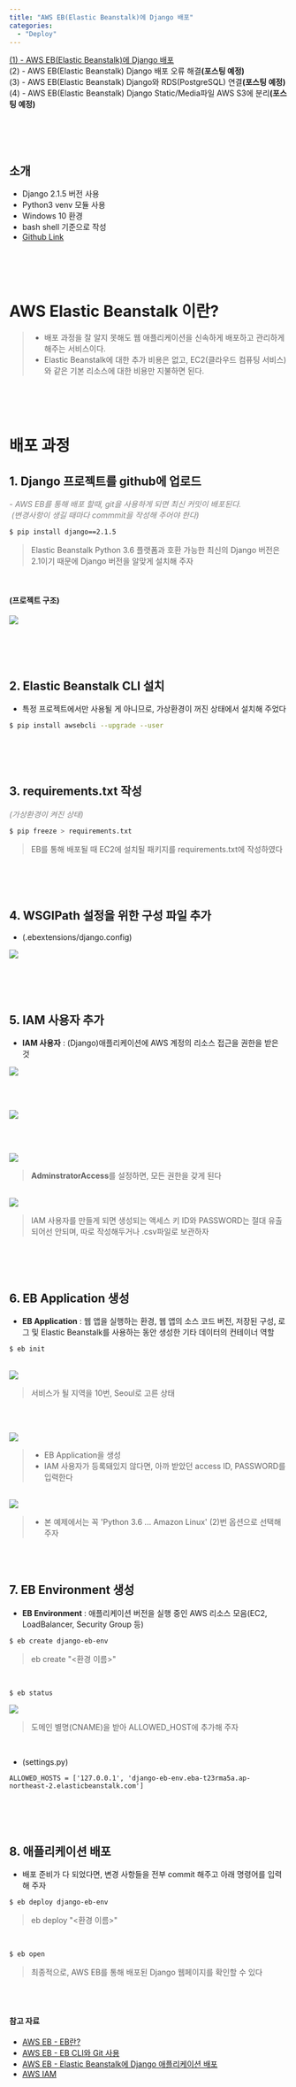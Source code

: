 ```yaml
---
title: "AWS EB(Elastic Beanstalk)에 Django 배포"
categories: 
  - "Deploy"
---
```


<a href="https://eunche.github.io/deploy/aws_eb_django_deploy/">(1) - AWS EB(Elastic Beanstalk)에 Django 배포</a><br>
(2) - AWS EB(Elastic Beanstalk) Django 배포 오류 해결<strong>(포스팅 예정)</strong><br>
(3) - AWS EB(Elastic Beanstalk) Django와 RDS(PostgreSQL) 연결<strong>(포스팅 예정)</strong><br>
(4) - AWS EB(Elastic Beanstalk) Django Static/Media파일 AWS S3에 분리<strong>(포스팅 예정)</strong><br>

<br><br><br>

## 소개
* Django 2.1.5 버전 사용
* Python3 venv 모듈 사용
* Windows 10 환경
* bash shell 기준으로 작성
* <a target="_blank" href="https://github.com/eunche/blog-code/tree/master/aws-eb-django-deploy">Github Link</a>

<br><br><br>

# AWS Elastic Beanstalk 이란?

> * 배포 과정을 잘 알지 못해도 웹 애플리케이션을 신속하게 배포하고 관리하게 해주는 서비스이다.
> * Elastic Beanstalk에 대한 추가 비용은 없고, EC2(클라우드 컴퓨팅 서비스)와 같은 기본 리소스에 대한 비용만 지불하면 된다.

<br><br><br>





# 배포 과정

## 1. Django 프로젝트를 github에 업로드

<em style="color:gray;">- AWS EB를 통해 배포 할때, git을 사용하게 되면 최신 커밋이 배포된다.</em>
<br>
<em style="color:gray;">&nbsp;(변경사항이 생길 때마다 commmit을 작성해 주어야 한다)</em>

```bash
$ pip install django==2.1.5
```

> Elastic Beanstalk Python 3.6 플랫폼과 호환 가능한 최신의 Django 버전은 2.1이기 때문에 Django 버전을 알맞게 설치해 주자

<br>

#### (프로젝트 구조)
<img src="/assets/images/deploy/2021-02-01-aws_eb_django_deploy/first_project.JPG">

<br><br><br>


## 2. Elastic Beanstalk CLI 설치

* 특정 프로젝트에서만 사용될 게 아니므로, 가상환경이 꺼진 상태에서 설치해 주었다

```bash
$ pip install awsebcli --upgrade --user
```

<br><br><br>


## 3. requirements.txt 작성

<em style="color: gray ;font-weight:normal;">(가상환경이 켜진 상태)</em>

```bash
$ pip freeze > requirements.txt
```
> EB를 통해 배포될 때 EC2에 설치될 패키지를 requirements.txt에 작성하였다

<br><br><br>


## 4. WSGIPath 설정을 위한 구성 파일 추가

* (.ebextensions/django.config)

<img src="/assets/images/deploy/2021-02-01-aws_eb_django_deploy/wsgipath.png">

<br><br><br>


## 5. IAM 사용자 추가

* <strong>IAM 사용자</strong> : (Django)애플리케이션에 AWS 계정의 리소스 접근을 권한을 받은 것

<img src="/assets/images/deploy/2021-02-01-aws_eb_django_deploy/iam1.png">

<br><br>

<img src="/assets/images/deploy/2021-02-01-aws_eb_django_deploy/iam2.png">

<br><br>

<img src="/assets/images/deploy/2021-02-01-aws_eb_django_deploy/iam3.png">

> <strong>AdminstratorAccess</strong>를 설정하면, 모든 권한을 갖게 된다

<br>

<img src="/assets/images/deploy/2021-02-01-aws_eb_django_deploy/iam4.png">

> IAM 사용자를 만들게 되면 생성되는 액세스 키 ID와 PASSWORD는 절대 유출되어선 안되며, 따로 작성해두거나 .csv파일로 보관하자

<br><br><br>


## 6. EB Application 생성

* <strong>EB Application</strong> : 웹 앱을 실행하는 환경, 웹 앱의 소스 코드 버전, 저장된 구성, 로그 및 Elastic Beanstalk를 사용하는 동안 생성한 기타 데이터의 컨테이너 역할

```bash
$ eb init
```

<br>  

<img src="/assets/images/deploy/2021-02-01-aws_eb_django_deploy/region.png">

> 서비스가 될 지역을 10번, Seoul로 고른 상태

<br><br>

<img src="/assets/images/deploy/2021-02-01-aws_eb_django_deploy/createapp.png">

> * EB Application을 생성
> * IAM 사용자가 등록돼있지 않다면, 아까 받았던 access ID, PASSWORD를 입력한다

<br>

<img src="/assets/images/deploy/2021-02-01-aws_eb_django_deploy/pythonset.png">

> * 본 예제에서는 꼭 'Python 3.6 ... Amazon Linux' (2)번 옵션으로 선택해 주자

<br><br>


## 7. EB Environment 생성

* <strong>EB Environment</strong> : 애플리케이션 버전을 실행 중인 AWS 리소스 모음(EC2, LoadBalancer, Security Group 등)

```bash
$ eb create django-eb-env
```

> eb create "\<환경 이름\>"

<br>

```bash
$ eb status
```

<img src="/assets/images/deploy/2021-02-01-aws_eb_django_deploy/status.png">

> 도메인 별명(CNAME)을 받아 ALLOWED_HOST에 추가해 주자

<br>

* (settings.py)

```
ALLOWED_HOSTS = ['127.0.0.1', 'django-eb-env.eba-t23rma5a.ap-northeast-2.elasticbeanstalk.com']
```

<br><br><br>


## 8. 애플리케이션 배포

* 배포 준비가 다 되었다면, 변경 사항들을 전부 commit 해주고 아래 명령어를 입력해 주자

```bash
$ eb deploy django-eb-env
```

> eb deploy "\<환경 이름\>"

<br>

```bash
$ eb open
```

> 최종적으로, AWS EB를 통해 배포된 Django 웹페이지를 확인할 수 있다


<br><br>


#### 참고 자료
* <a href="https://docs.aws.amazon.com/ko_kr/elasticbeanstalk/latest/dg/Welcome.html" target="_blank">AWS EB - EB란?</a>
* <a href="https://docs.aws.amazon.com/ko_kr/elasticbeanstalk/latest/dg/eb3-cli-git.html" target="_blank">AWS EB - EB CLI와 Git 사용</a>
* <a href="https://docs.aws.amazon.com/ko_kr/elasticbeanstalk/latest/dg/create-deploy-python-django.html" target="_blank">AWS EB - Elastic Beanstalk에 Django 애플리케이션 배포</a>
* <a href="https://docs.aws.amazon.com/ko_kr/IAM/latest/UserGuide/introduction.html" target="_blank">AWS IAM</a>

